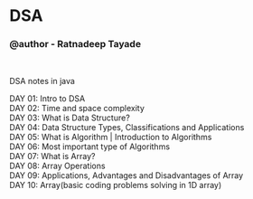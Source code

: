 # DSA
<h3>@author - Ratnadeep Tayade</h3><br>

DSA notes in java<br>

DAY 01: Intro to DSA<br>
DAY 02: Time and space complexity<br>
DAY 03: What is Data Structure?<br>
DAY 04: Data Structure Types, Classifications and Applications<br>
DAY 05: What is Algorithm | Introduction to Algorithms<br>
DAY 06: Most important type of Algorithms<br>
DAY 07: What is Array?<br>
DAY 08: Array Operations<br>
DAY 09: Applications, Advantages and Disadvantages of Array<br>
DAY 10: Array(basic coding problems solving in 1D array)<br>

